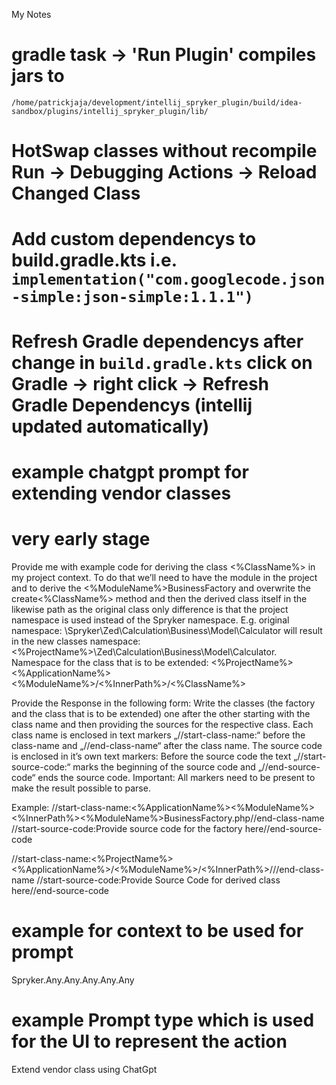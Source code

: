My Notes
 # gradle task -> 'Run Plugin' compiles jars to 
    /home/patrickjaja/development/intellij_spryker_plugin/build/idea-sandbox/plugins/intellij_spryker_plugin/lib/
 # HotSwap classes without recompile Run -> Debugging Actions -> Reload Changed Class
 # Add custom dependencys to build.gradle.kts i.e. `implementation("com.googlecode.json-simple:json-simple:1.1.1")`
 # Refresh Gradle dependencys after change in `build.gradle.kts` click on Gradle -> right click -> Refresh Gradle Dependencys (intellij updated automatically)

# example chatgpt prompt for extending vendor classes
# very early stage
Provide me with example code for deriving the class <%ClassName%> in my project context. To do that we’ll need to have the module in the project and to derive the <%ModuleName%>BusinessFactory and overwrite the create<%ClassName%> method and then the derived class itself in the likewise path as the original class only difference is that the project namespace is used instead of the Spryker namespace. E.g. original namespace: \Spryker\Zed\Calculation\Business\Model\Calculator will result in the new classes namespace: \<%ProjectName%>\Zed\Calculation\Business\Model\Calculator.
Namespace for the class that is to be extended: \<%ProjectName%>\<%ApplicationName%>\<%ModuleName%>/<%InnerPath%>/<%ClassName%>

Provide the Response in the following form:
Write the classes (the factory and the class that is to be extended) one after the other starting with the class name and then providing the sources for the respective class. Each class name is enclosed in text markers „//start-class-name:“ before the class-name and „//end-class-name“ after the class name.
The source code is enclosed in it’s own text markers: Before the source code the text „//start-source-code:“ marks the beginning of the source code and „//end-source-code“ ends the source code. Important: All markers need to be present to make the result possible to parse.


Example: //start-class-name:<%ApplicationName%>\<%ModuleName%>\<%InnerPath%>\<%ModuleName%>BusinessFactory.php//end-class-name
//start-source-code:Provide source code for the factory here//end-source-code

//start-class-name:<%ProjectName%><%ApplicationName%>/<%ModuleName%>/<%InnerPath%>/<ClassName>//end-class-name
//start-source-code:Provide Source Code for derived class here//end-source-code

# example for context to be used for prompt 
Spryker.Any.Any.Any.Any.Any

# example Prompt type which is used for the UI to represent the action
Extend vendor class using ChatGpt